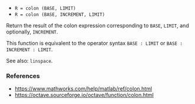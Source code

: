 * `R = colon (BASE, LIMIT)`
* `R = colon (BASE, INCREMENT, LIMIT)`

Return the result of the colon expression corresponding to `BASE`,
`LIMIT`, and optionally, `INCREMENT`.

This function is equivalent to the operator syntax `BASE : LIMIT`
or `BASE : INCREMENT : LIMIT`.

See also: `linspace`.

### References

* https://www.mathworks.com/help/matlab/ref/colon.html
* https://octave.sourceforge.io/octave/function/colon.html
